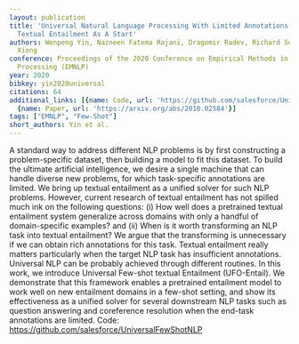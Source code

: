 ```yaml
---
layout: publication
title: 'Universal Natural Language Processing With Limited Annotations: Try Few-shot
  Textual Entailment As A Start'
authors: Wenpeng Yin, Nazneen Fatema Rajani, Dragomir Radev, Richard Socher, Caiming
  Xiong
conference: Proceedings of the 2020 Conference on Empirical Methods in Natural Language
  Processing (EMNLP)
year: 2020
bibkey: yin2020universal
citations: 64
additional_links: [{name: Code, url: 'https://github.com/salesforce/UniversalFewShotNLP'},
  {name: Paper, url: 'https://arxiv.org/abs/2010.02584'}]
tags: ["EMNLP", "Few-Shot"]
short_authors: Yin et al.
---
```

A standard way to address different NLP problems is by first constructing a
problem-specific dataset, then building a model to fit this dataset. To build
the ultimate artificial intelligence, we desire a single machine that can
handle diverse new problems, for which task-specific annotations are limited.
We bring up textual entailment as a unified solver for such NLP problems.
However, current research of textual entailment has not spilled much ink on the
following questions: (i) How well does a pretrained textual entailment system
generalize across domains with only a handful of domain-specific examples? and
(ii) When is it worth transforming an NLP task into textual entailment? We
argue that the transforming is unnecessary if we can obtain rich annotations
for this task. Textual entailment really matters particularly when the target
NLP task has insufficient annotations.
  Universal NLP can be probably achieved through different routines. In this
work, we introduce Universal Few-shot textual Entailment (UFO-Entail). We
demonstrate that this framework enables a pretrained entailment model to work
well on new entailment domains in a few-shot setting, and show its
effectiveness as a unified solver for several downstream NLP tasks such as
question answering and coreference resolution when the end-task annotations are
limited. Code: https://github.com/salesforce/UniversalFewShotNLP